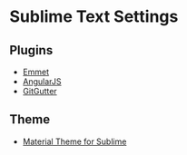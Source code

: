 # Sublime Text Settings

## Plugins
+ [Emmet](http://emmet.io/)
+ [AngularJS](https://packagecontrol.io/packages/AngularJS)
+ [GitGutter](https://github.com/jisaacks/GitGutter)

## Theme
+ [Material Theme for Sublime](https://equinusocio.github.io/material-theme/)
